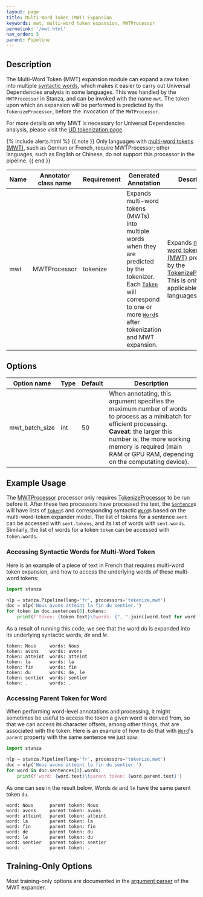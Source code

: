```yaml
---
layout: page
title: Multi-Word Token (MWT) Expansion
keywords: mwt, multi-word token expansion, MWTProcessor
permalink: '/mwt.html'
nav_order: 5
parent: Pipeline
---
```


## Description

The Multi-Word Token (MWT) expansion module can expand a raw token into multiple [syntactic words](https://universaldependencies.org/u/overview/tokenization.html), which makes it easier to carry out Universal Dependencies analysis in some languages. This was handled by the `MWTProcessor` in Stanza, and can be invoked with the name `mwt`. The token upon which an expansion will be performed is predicted by the `TokenizeProcessor`, before the invocation of the `MWTProcessor`.

For more details on why MWT is necessary for Universal Dependencies analysis, please visit the [UD tokenization page](https://universaldependencies.org/u/overview/tokenization.html).

{% include alerts.html %}
{{ note }}
Only languages with <a href='https://universaldependencies.org/u/overview/tokenization.html'>multi-word tokens (MWT)</a>, such as German or French, require MWTProcessor; other languages, such as English or Chinese, do not support this processor in the pipeline.
{{ end }}

| Name | Annotator class name | Requirement | Generated Annotation | Description |
| --- | --- | --- | --- | --- |
| mwt | MWTProcessor | tokenize | Expands multi-word tokens (MWTs) into multiple words when they are predicted by the tokenizer. Each [`Token`](data_objects.md#token) will correspond to one or more [`Word`](data_objects.md#word)s after tokenization and MWT expansion. | Expands [multi-word tokens (MWT)](https://universaldependencies.org/u/overview/tokenization.html) predicted by the [TokenizeProcessor](tokenize.md). This is only applicable to some languages. |

## Options

| Option name | Type | Default | Description |
| --- | --- | --- | --- |
| mwt_batch_size | int | 50 | When annotating, this argument specifies the maximum number of words to process as a minibatch for efficient processing. <br>**Caveat**: the larger this number is, the more working memory is required (main RAM or GPU RAM, depending on the computating device). |

## Example Usage

The [MWTProcessor](mwt.md) processor only requires [TokenizeProcessor](tokenize.md) to be run before it. After these two processors have processed the text, the [`Sentence`](data_objects.md#sentence)s will have lists of [`Token`](data_objects.md#token)s and corresponding syntactic [`Word`](data_objects.md#word)s based on the multi-word-token expander model.  The list of tokens for a sentence `sent` can be accessed with `sent.tokens`, and its list of words with `sent.words`. Similarly, the list of words for a token `token` can be accessed with `token.words`.

### Accessing Syntactic Words for Multi-Word Token

Here is an example of a piece of text in French that requires multi-word token expansion, and how to access the underlying words of these multi-word tokens:

```python
import stanza

nlp = stanza.Pipeline(lang='fr', processors='tokenize,mwt')
doc = nlp('Nous avons atteint la fin du sentier.')
for token in doc.sentences[0].tokens:
    print(f'token: {token.text}\twords: {", ".join([word.text for word in token.words])}')
```

As a result of running this code, we see that the word _du_ is expanded into its underlying syntactic words, _de_ and _le_.

```
token: Nous     words: Nous
token: avons    words: avons
token: atteint  words: atteint
token: la       words: la
token: fin      words: fin
token: du       words: de, le
token: sentier  words: sentier
token: .        words: .
```

### Accessing Parent Token for Word

When performing word-level annotations and processing, it might sometimes be useful to access the token a given word is derived from, so that we can access its character offsets, among other things, that are associated with the token. Here is an example of how to do that with [`Word`](data_object.md#word)'s `parent` property with the same sentence we just saw:

```python
import stanza

nlp = stanza.Pipeline(lang='fr', processors='tokenize,mwt')
doc = nlp('Nous avons atteint la fin du sentier.')
for word in doc.sentences[0].words:
    print(f'word: {word.text}\tparent token: {word.parent.text}')
```

As one can see in the result below, Words `de` and `le` have the same parent token `du`.

```
word: Nous      parent token: Nous
word: avons     parent token: avons
word: atteint   parent token: atteint
word: la        parent token: la
word: fin       parent token: fin
word: de        parent token: du
word: le        parent token: du
word: sentier   parent token: sentier
word: .         parent token: .
```

## Training-Only Options

Most training-only options are documented in the [argument parser](https://github.com/stanfordnlp/stanza/blob/master/stanza/models/mwt_expander.py#L22) of the MWT expander.
